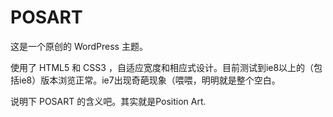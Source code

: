 POSART
======
这是一个原创的 WordPress 主题。

使用了 HTML5 和 CSS3 ，自适应宽度和相应式设计。目前测试到ie8以上的（包括ie8）版本浏览正常。ie7出现奇葩现象（喂喂，明明就是整个空白。

说明下 POSART 的含义吧。其实就是Position Art.
